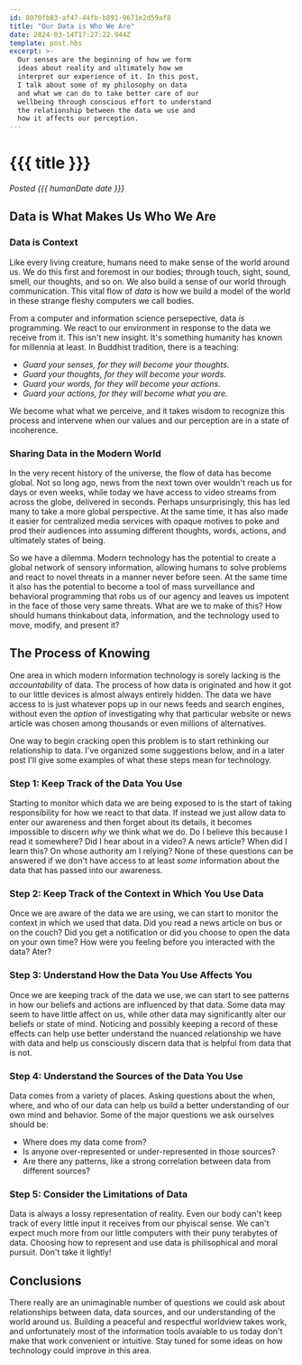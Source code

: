 ```yaml
---
id: 8070fb83-af47-44fb-b891-9671e2d59af8
title: "Our Data is Who We Are"
date: 2024-03-14T17:27:22.944Z
template: post.hbs
excerpt: >-
  Our senses are the beginning of how we form
  ideas about reality and ultimately how we
  interpret our experience of it. In this post,
  I talk about some of my philosophy on data
  and what we can do to take better care of our
  wellbeing through conscious effort to understand
  the relationship between the data we use and
  how it affects our perception.
---
```


# {{{ title }}}

_Posted {{{ humanDate date }}}_

## Data is What Makes Us Who We Are

### Data is Context

Like every living creature, humans need to make sense of the world
around us. We do this first and foremost in our bodies; through
touch, sight, sound, smell, our thoughts, and so on. We also build
a sense of our world through communication. This vital flow of
_data_ is how we build a model of the world in these strange fleshy
computers we call bodies.

From a computer and information science persepective, data _is_
programming. We react to our environment in response to the data we
receive from it. This isn't new insight. It's something humanity
has known for millennia at least. In Buddhist tradition, there is a
teaching:

* _Guard your senses, for they will become your thoughts._
* _Guard your thoughts, for they will become your words._
* _Guard your words, for they will become your actions._
* _Guard your actions, for they will become what you are._

We become what what we perceive, and it takes wisdom to recognize
this process and intervene when our values and our perception are
in a state of incoherence.

### Sharing Data in the Modern World

In the very recent history of the universe, the flow of data has
become global. Not so long ago, news from the next town over
wouldn't reach us for days or even weeks, while today we have
access to video streams from across the globe, delivered in seconds.
Perhaps unsurprisingly, this has led many to take a more global 
perspective. At the same time, it has also made it easier for
centralized media services with opaque motives to poke and prod 
their audiences into assuming different thoughts, words, actions, 
and ultimately states of being.

So we have a dilemma. Modern technology has the potential to create
a global network of sensory information, allowing humans to solve
problems and react to novel threats in a manner never before seen.
At the same time it also has the potential to become a tool of
mass surveillance and behavioral programming that robs us of our
agency and leaves us impotent in the face of those very same 
threats. What are we to make of this? How should humans thinkabout 
data, information, and the technology used to move, modify, and 
present it?

## The Process of Knowing

One area in which modern information technology is sorely lacking
is the _accountability_ of data. The process of how data is 
originated and how it got to our little devices is almost always
entirely hidden. The data we have access to is just whatever
pops up in our news feeds and search engines, without even the
_option_ of investigating why that particular website or news
article was chosen among thousands or even millions of alternatives.

One way to begin cracking open this problem is to start rethinking
our relationship to data. I've organized some suggestions below,
and in a later post I'll give some examples of what these steps mean for technology.

### Step 1: Keep Track of the Data You Use

Starting to monitor which data we are being exposed to is the start 
of taking responsibility for how we react to that data. If instead
we just allow data to enter our awareness and then forget about
its details, it becomes impossible to discern _why_ we think what
we do. Do I believe this because I read it somewhere? Did I hear
about in a video? A news article? When did I learn this? On whose
authority am I relying? None of these questions can be answered
if we don't have access to at least _some_ information about the
data that has passed into our awareness.

### Step 2: Keep Track of the Context in Which You Use Data

Once we are aware of the data we are using, we can start to
monitor the context in which we used that data. Did you read
a news article on bus or on the couch? Did you get a notification
or did you choose to open the data on your own time? How were
you feeling before you interacted with the data? Ater?

### Step 3: Understand How the Data You Use Affects You

Once we are keeping track of the data we use, we can start
to see patterns in how our beliefs and actions are influenced
by that data. Some data may seem to have little affect on us,
while other data may significantly alter our beliefs or state
of mind. Noticing and possibly keeping a record of these effects
can help use better understand the nuanced relationship we have
with data and help us consciously discern data that is helpful
from data that is not.

### Step 4: Understand the Sources of the Data You Use

Data comes from a variety of places. Asking questions about
the when, where, and who of our data can help us build a better
understanding of our own mind and behavior. Some of the major
questions we ask ourselves should be:

* Where does my data come from?
* Is anyone over-represented or under-represented in those
  sources?
* Are there any patterns, like a strong correlation between
  data from different sources?

### Step 5: Consider the Limitations of Data

Data is always a lossy representation of reality. Even our
body can't keep track of every little input it receives from
our phyiscal sense. We can't expect much more from our little
computers with their puny terabytes of data. Choosing how to
represent and use data is philisophical and moral pursuit.
Don't take it lightly!

## Conclusions

There really are an unimaginable number of questions we could
ask about relationships between data, data sources, and our
understanding of the world around us. Building a peaceful and
respectful worldview takes work, and unfortunately most of the
information tools avaiable to us today don't make that work
convenient or intuitive. Stay tuned for some ideas on how
technology could improve in this area.
